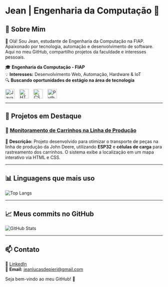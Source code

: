 # Jean | Engenharia da Computação 🚀

## 📌 Sobre Mim

👋 Olá! Sou Jean, estudante de Engenharia da Computação na FIAP. Apaixonado por tecnologia, automação e desenvolvimento de software. Aqui no meu GitHub, compartilho projetos da faculdade e interesses pessoais.

🎓 **Engenharia da Computação - FIAP**  
💡 **Interesses:** Desenvolvimento Web, Automação, Hardware & IoT  
🔍 **Buscando oportunidades de estágio na área de tecnologia**

<div style="display: flex; align-items: center; gap: 15px;">
  <img alt="Java" height="30" src="https://cdn.jsdelivr.net/gh/devicons/devicon@latest/icons/java/java-original-wordmark.svg" />
  <img alt="HTML" height="30" src="https://cdn.jsdelivr.net/gh/devicons/devicon@latest/icons/html5/html5-original.svg" />
  <img alt="CSS" height="30" src="https://cdn.jsdelivr.net/gh/devicons/devicon@latest/icons/css3/css3-original.svg" />
  <img alt="Python" height="30" src="https://cdn.jsdelivr.net/gh/devicons/devicon@latest/icons/python/python-original.svg" />
</div>

---

## 🔷 Projetos em Destaque

### 📌 [Monitoramento de Carrinhos na Linha de Produção](https://github.com/JeanDepieri/Projeto-IoT-Localizacao-do-Carrinho-Plataform)

📍 **Descrição:** Projeto desenvolvido para otimizar o transporte de peças na linha de produção da John Deere, utilizando **ESP32** e **células de carga** para rastreamento dos carrinhos. O sistema exibe a localização em um mapa interativo via HTML e CSS.

---

## 📊 Linguagens que mais uso

![Top Langs](https://github-readme-stats.vercel.app/api/top-langs/?username=JeanDepieri&layout=pie&theme=radical)

---

## 📈 Meus commits no GitHub

![GitHub Stats](https://github-readme-stats.vercel.app/api?username=JeanDepieri&show_icons=true&theme=radical&hide_title=true)

---

## 📫 Contato

💼 [LinkedIn](https://www.linkedin.com/in/jean-depieri)  
📧 **Email:** jeanlucasdepieri@gmail.com  

Seja bem-vindo ao meu GitHub! 🚀
